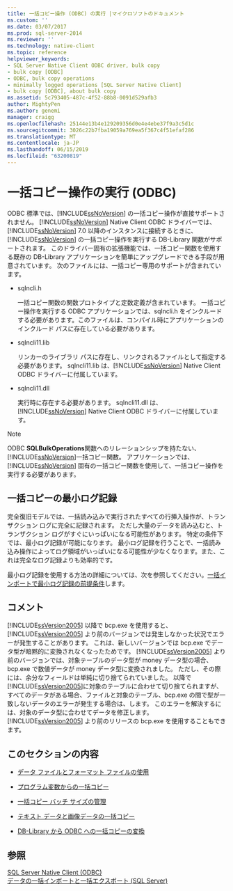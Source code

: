 ```yaml
---
title: 一括コピー操作 (ODBC) の実行 |マイクロソフトのドキュメント
ms.custom: ''
ms.date: 03/07/2017
ms.prod: sql-server-2014
ms.reviewer: ''
ms.technology: native-client
ms.topic: reference
helpviewer_keywords:
- SQL Server Native Client ODBC driver, bulk copy
- bulk copy [ODBC]
- ODBC, bulk copy operations
- minimally logged operations [SQL Server Native Client]
- bulk copy [ODBC], about bulk copy
ms.assetid: 5c793405-487c-4f52-88b8-0091d529afb3
author: MightyPen
ms.author: genemi
manager: craigg
ms.openlocfilehash: 25144e13b4e129209356d0e4e4ebe37f9a3c5d1c
ms.sourcegitcommit: 3026c22b7fba19059a769ea5f367c4f51efaf286
ms.translationtype: MT
ms.contentlocale: ja-JP
ms.lasthandoff: 06/15/2019
ms.locfileid: "63200819"
---
```

# <a name="performing-bulk-copy-operations-odbc"></a>一括コピー操作の実行 (ODBC)
  ODBC 標準では、[!INCLUDE[ssNoVersion](../../includes/ssnoversion-md.md)] の一括コピー操作が直接サポートされません。 [!INCLUDE[ssNoVersion](../../includes/ssnoversion-md.md)] Native Client ODBC ドライバーでは、[!INCLUDE[ssNoVersion](../../includes/ssnoversion-md.md)] 7.0 以降のインスタンスに接続するときに、[!INCLUDE[ssNoVersion](../../includes/ssnoversion-md.md)] の一括コピー操作を実行する DB-Library 関数がサポートされます。 このドライバー固有の拡張機能では、一括コピー関数を使用する既存の DB-Library アプリケーションを簡単にアップグレードできる手段が用意されています。 次のファイルには、一括コピー専用のサポートが含まれています。  
  
-   sqlncli.h  
  
     一括コピー関数の関数プロトタイプと定数定義が含まれています。 一括コピー操作を実行する ODBC アプリケーションでは、sqlncli.h をインクルードする必要があります。このファイルは、コンパイル時にアプリケーションのインクルード パスに存在している必要があります。  
  
-   sqlncli11.lib  
  
     リンカーのライブラリ パスに存在し、リンクされるファイルとして指定する必要があります。 sqlncli11.lib は、[!INCLUDE[ssNoVersion](../../includes/ssnoversion-md.md)] Native Client ODBC ドライバーに付属しています。  
  
-   sqlncli11.dll  
  
     実行時に存在する必要があります。 sqlncli11.dll は、[!INCLUDE[ssNoVersion](../../includes/ssnoversion-md.md)] Native Client ODBC ドライバーに付属しています。  
  
> [!NOTE]  
>  ODBC **SQLBulkOperations**関数へのリレーションシップを持たない、[!INCLUDE[ssNoVersion](../../includes/ssnoversion-md.md)]一括コピー関数。 アプリケーションでは、[!INCLUDE[ssNoVersion](../../includes/ssnoversion-md.md)] 固有の一括コピー関数を使用して、一括コピー操作を実行する必要があります。  
  
## <a name="minimally-logging-bulk-copies"></a>一括コピーの最小ログ記録  
 完全復旧モデルでは、一括読み込みで実行されたすべての行挿入操作が、トランザクション ログに完全に記録されます。 ただし大量のデータを読み込むと、トランザクション ログがすぐにいっぱいになる可能性があります。 特定の条件下では、最小ログ記録が可能になります。 最小ログ記録を行うことで、一括読み込み操作によってログ領域がいっぱいになる可能性が少なくなります。また、これは完全なログ記録よりも効率的です。  
  
 最小ログ記録を使用する方法の詳細については、次を参照してください。[一括インポートで最小ログ記録の前提条件](../import-export/prerequisites-for-minimal-logging-in-bulk-import.md)します。  
  
## <a name="remarks"></a>コメント  
 [!INCLUDE[ssVersion2005](../../includes/ssversion2005-md.md)] 以降で bcp.exe を使用すると、[!INCLUDE[ssVersion2005](../../includes/ssversion2005-md.md)] より前のバージョンでは発生しなかった状況でエラーが発生することがあります。 これは、新しいバージョンでは bcp.exe でデータ型が暗黙的に変換されなくなったためです。 [!INCLUDE[ssVersion2005](../../includes/ssversion2005-md.md)] より前のバージョンでは、対象テーブルのデータ型が money データ型の場合、bcp.exe で数値データが money データ型に変換されました。 ただし、その際には、余分なフィールドは単純に切り捨てられていました。 以降で[!INCLUDE[ssVersion2005](../../includes/ssversion2005-md.md)]に対象のテーブルに合わせて切り捨てられますが、すべてのデータがある場合、ファイルと対象のテーブル、bcp.exe の間で型が一致しないデータのエラーが発生する場合は、します。 このエラーを解決するには、対象のデータ型に合わせてデータを修正します。 [!INCLUDE[ssVersion2005](../../includes/ssversion2005-md.md)] より前のリリースの bcp.exe を使用することもできます。  
  
## <a name="in-this-section"></a>このセクションの内容  
  
-   [データ ファイルとフォーマット ファイルの使用](using-data-files-and-format-files.md)  
  
-   [プログラム変数からの一括コピー](bulk-copying-from-program-variables.md)  
  
-   [一括コピー バッチ サイズの管理](managing-bulk-copy-batch-sizes.md)  
  
-   [テキスト データと画像データの一括コピー](bulk-copying-text-and-image-data.md)  
  
-   [DB-Library から ODBC への一括コピーの変換](converting-from-db-library-to-odbc-bulk-copy.md)  
  
## <a name="see-also"></a>参照  
 [SQL Server Native Client &#40;ODBC&#41;](../native-client/odbc/sql-server-native-client-odbc.md)   
 [データの一括インポートと一括エクスポート &#40;SQL Server&#41;](../import-export/bulk-import-and-export-of-data-sql-server.md)  
  
  
